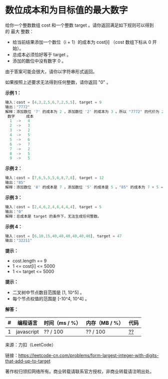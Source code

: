 # 数位成本和为目标值的最大数字

给你一个整数数组 cost 和一个整数 target 。请你返回满足如下规则可以得到的 最大 整数：

- 给当前结果添加一个数位（i + 1）的成本为 cost[i] （cost 数组下标从 0 开始）。
- 总成本必须恰好等于 target 。
- 添加的数位中没有数字 0 。

由于答案可能会很大，请你以字符串形式返回。

如果按照上述要求无法得到任何整数，请你返回 "0" 。

**示例 1：**

``` javascript
输入：cost = [4,3,2,5,6,7,2,5,5], target = 9
输出："7772"
解释：添加数位 '7' 的成本为 2 ，添加数位 '2' 的成本为 3 。所以 "7772" 的代价为 2*3+ 3*1 = 9 。 "997" 也是满足要求的数字，但 "7772" 是较大的数字。
 数字     成本
  1  ->   4
  2  ->   3
  3  ->   2
  4  ->   5
  5  ->   6
  6  ->   7
  7  ->   2
  8  ->   5
  9  ->   5
```

**示例 2：**

``` javascript
输入：cost = [7,6,5,5,5,6,8,7,8], target = 12
输出："85"
解释：添加数位 '8' 的成本是 7 ，添加数位 '5' 的成本是 5 。"85" 的成本为 7 + 5 = 12 。
```

**示例 3：**

``` javascript
输入：cost = [2,4,6,2,4,6,4,4,4], target = 5
输出："0"
解释：总成本是 target 的条件下，无法生成任何整数。
```

**示例 4：**

``` javascript
输入：cost = [6,10,15,40,40,40,40,40,40], target = 47
输出："32211"
```

**提示：**

- cost.length == 9
- 1 <= cost[i] <= 5000
- 1 <= target <= 5000

**提示：**

- 二叉树中节点数目范围是 [1, 10^5] 。
- 每个节点权值的范围是 [-10^4, 10^4] 。

**解答：**

**#**|**编程语言**|**时间（ms / %）**|**内存（MB / %）**|**代码**
--|--|--|--|--
1|javascript|?? / 100|?? / 100|[??](./javascript/ac_v1.js)

来源：力扣（LeetCode）

链接：https://leetcode-cn.com/problems/form-largest-integer-with-digits-that-add-up-to-target

著作权归领扣网络所有。商业转载请联系官方授权，非商业转载请注明出处。
